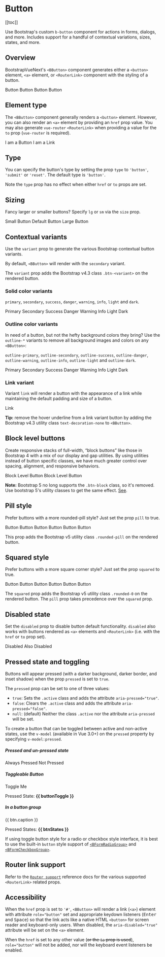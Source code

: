 # Button

<ClientOnly>
  <Teleport to=".bd-toc">

[[toc]]

  </Teleport>
</ClientOnly>

<div class="lead mb-5">

Use Bootstrap's custom `b-button` component for actions in forms, dialogs, and more. Includes support for a handful of contextual variations, sizes, states, and more.

</div>

## Overview

BootstrapVueNext's `<BButton>` component generates either a `<button>` element, `<a>` element, or `<RouterLink>` component with the styling of a button.

<HighlightCard>
  <div class="d-flex gap-2">
    <BButton>Button</BButton>
    <BButton variant="danger">Button</BButton>
    <BButton variant="success">Button</BButton>
    <BButton variant="outline-primary">Button</BButton>
  </div>
  <template #html>

```vue-html
<BButton>Button</BButton>
<BButton variant="danger">Button</BButton>
<BButton variant="success">Button</BButton>
<BButton variant="outline-primary">Button</BButton>
```

  </template>
</HighlightCard>

## Element type

The `<BButton>` component generally renders a `<button>` element. However, you can also render an
`<a>` element by providing an `href` prop value. You may also generate `vue-router` `<RouterLink>`
when providing a value for the `to` prop (`vue-router` is required).

<HighlightCard>
  <div class="d-flex gap-2">
    <BButton>I am a Button</BButton>
    <BButton href="#">I am a Link</BButton>
  </div>
  <template #html>

```vue-html
<div>
  <BButton>I am a Button</BButton>
  <BButton href="#">I am a Link</BButton>
</div>
```

  </template>
</HighlightCard>

## Type

You can specify the button's type by setting the prop `type` to `'button'`, `'submit'` or `'reset'`.
The default type is `'button'`.

Note the `type` prop has no effect when either `href` or `to` props are set.

## Sizing

Fancy larger or smaller buttons? Specify `lg` or `sm` via the `size` prop.

<HighlightCard>
  <div class="d-flex gap-2">
    <BButton size="sm" class="mx-1">Small Button</BButton>
    <BButton class="mx-1">Default Button</BButton>
    <BButton size="lg" class="mx-1">Large Button</BButton>
  </div>
  <template #html>

```vue-html
<BButton size="sm">Small Button</BButton>
<BButton>Default Button</BButton>
<BButton size="lg">Large Button</BButton>
```

  </template>
</HighlightCard>

## Contextual variants

Use the `variant` prop to generate the various Bootstrap contextual button variants.

By default, `<BButton>` will render with the `secondary` variant.

The `variant` prop adds the Bootstrap v4.3 class `.btn-<variant>` on the rendered button.

### Solid color variants

`primary`, `secondary`, `success`, `danger`, `warning`, `info`, `light` and `dark`.

<HighlightCard>
  <div class="d-flex gap-2">
    <BButton variant="primary">Primary</BButton>
    <BButton variant="secondary">Secondary</BButton>
    <BButton variant="success">Success</BButton>
    <BButton variant="danger">Danger</BButton>
    <BButton variant="warning">Warning</BButton>
    <BButton variant="info">Info</BButton>
    <BButton variant="light">Light</BButton>
    <BButton variant="dark">Dark</BButton>
  </div>
  <template #html>

```vue-html
<BButton variant="primary">Primary</BButton>
<BButton variant="secondary">Secondary</BButton>
<BButton variant="success">Success</BButton>
<BButton variant="danger">Danger</BButton>
<BButton variant="warning">Warning</BButton>
<BButton variant="info">Info</BButton>
<BButton variant="light">Light</BButton>
<BButton variant="dark">Dark</BButton>
```

  </template>
</HighlightCard>

### Outline color variants

In need of a button, but not the hefty background colors they bring? Use the `outline-*` variants to
remove all background images and colors on any `<BButton>`:

`outline-primary`, `outline-secondary`, `outline-success`, `outline-danger`, `outline-warning`,
`outline-info`, `outline-light` and `outline-dark`.

<HighlightCard>
  <div class="d-flex gap-2">
    <BButton variant="outline-primary">Primary</BButton>
    <BButton variant="outline-secondary">Secondary</BButton>
    <BButton variant="outline-success">Success</BButton>
    <BButton variant="outline-danger">Danger</BButton>
    <BButton variant="outline-warning">Warning</BButton>
    <BButton variant="outline-info">Info</BButton>
    <BButton variant="outline-light">Light</BButton>
    <BButton variant="outline-dark">Dark</BButton>
  </div>
  <template #html>

```vue-html
<BButton variant="outline-primary">Primary</BButton>
<BButton variant="outline-secondary">Secondary</BButton>
<BButton variant="outline-success">Success</BButton>
<BButton variant="outline-danger">Danger</BButton>
<BButton variant="outline-warning">Warning</BButton>
<BButton variant="outline-info">Info</BButton>
<BButton variant="outline-light">Light</BButton>
<BButton variant="outline-dark">Dark</BButton>
```

  </template>
</HighlightCard>

### Link variant

Variant `link` will render a button with the appearance of a link while maintaining the default
padding and size of a button.

<HighlightCard>
  <BButton variant="link">Link</BButton>
  <template #html>

```vue-html
<BButton variant="link">Link</BButton>
```

  </template>
</HighlightCard>

**Tip:** remove the hover underline from a link variant button by adding the Bootstrap v4.3 utility
class `text-decoration-none` to `<BButton>`.

## Block level buttons

Create responsive stacks of full-width, “block buttons” like those in Bootstrap 4 with a mix of our display and gap utilities. By using utilities instead of button specific classes, we have much greater control over spacing, alignment, and responsive behaviors.

<HighlightCard>
  <div class="d-grid gap-2">
    <BButton block variant="primary">Block Level Button</BButton>
    <BButton block variant="primary">Block Level Button</BButton>
  </div>
  <template #html>

```vue-html
  <BButton block variant="primary">Block Level Button</BButton>
  <BButton block variant="primary">Block Level Button</BButton>
```

  </template>
</HighlightCard>

**Note:** Bootstrap 5 no long supports the `.btn-block` class, so it's removed. Use bootstrap 5's utility classes to get the same effect. [See](https://getbootstrap.com/docs/5.3/components/buttons/#block-buttons).

## Pill style

Prefer buttons with a more rounded-pill style? Just set the prop `pill` to true.

<HighlightCard>
  <div class="d-flex gap-2">
    <BButton pill>Button</BButton>
    <BButton pill variant="primary">Button</BButton>
    <BButton pill variant="outline-secondary">Button</BButton>
    <BButton pill variant="success">Button</BButton>
    <BButton pill variant="outline-danger">Button</BButton>
    <BButton pill variant="info">Button</BButton>
  </div>
  <template #html>

```vue-html
<BButton pill>Button</BButton>
<BButton pill variant="primary">Button</BButton>
<BButton pill variant="outline-secondary">Button</BButton>
<BButton pill variant="success">Button</BButton>
<BButton pill variant="outline-danger">Button</BButton>
<BButton pill variant="info">Button</BButton>
```

  </template>
</HighlightCard>

This prop adds the Bootstrap v5 utility class `.rounded-pill` on the rendered button.

## Squared style

Prefer buttons with a more square corner style? Just set the prop `squared` to true.

<HighlightCard>
  <div class="d-flex gap-2">
    <BButton squared>Button</BButton>
    <BButton squared variant="primary">Button</BButton>
    <BButton squared variant="outline-secondary">Button</BButton>
    <BButton squared variant="success">Button</BButton>
    <BButton squared variant="outline-danger">Button</BButton>
    <BButton squared variant="info">Button</BButton>
  </div>
  <template #html>

```vue-html
<BButton squared>Button</BButton>
<BButton squared variant="primary">Button</BButton>
<BButton squared variant="outline-secondary">Button</BButton>
<BButton squared variant="success">Button</BButton>
<BButton squared variant="outline-danger">Button</BButton>
<BButton squared variant="info">Button</BButton>
```

  </template>
</HighlightCard>

The `squared` prop adds the Bootstrap v5 utility class `.rounded-0` on the rendered button. The
`pill` prop takes precedence over the `squared` prop.

## Disabled state

Set the `disabled` prop to disable button default functionality. `disabled` also works with buttons
rendered as `<a>` elements and `<RouterLink>` (i.e. with the `href` or `to` prop set).

<HighlightCard>
  <div class="d-flex gap-2">
    <BButton disabled size="lg" variant="primary">Disabled</BButton>
    <BButton disabled size="lg">Also Disabled</BButton>
  </div>
  <template #html>

```vue-html
<BButton disabled size="lg" variant="primary">Disabled</BButton>
<BButton disabled size="lg">Also Disabled</BButton>
```

  </template>
</HighlightCard>

## Pressed state and toggling

Buttons will appear pressed (with a darker background, darker border, and inset shadow) when the
prop `pressed` is set to `true`.

The `pressed` prop can be set to one of three values:

- `true`: Sets the `.active` class and adds the attribute `aria-pressed="true"`.
- `false`: Clears the `.active` class and adds the attribute `aria-pressed="false"`.
- `null`: (default) Neither the class `.active` nor the attribute `aria-pressed` will be set.

To create a button that can be toggled between active and non-active states, use the `v-model` (available in Vue 3.0+) on the `pressed` property by specifying `v-model:pressed`.

<HighlightCard>
  <h5>Pressed and un-pressed state</h5>
  <div class="d-flex gap-2">
    <BButton :pressed="true" variant="success">Always Pressed</BButton>
    <BButton :pressed="false" variant="success">Not Pressed</BButton>
  </div>
  <h5 class="mt-3">Toggleable Button</h5>
  <BButton v-model:pressed="buttonToggle" variant="primary">Toggle Me</BButton>
  <p>Pressed State: <strong>{{ buttonToggle }}</strong></p>
  <h5>In a button group</h5>
  <BButtonGroup size="sm">
    <BButton
      v-for="(btn, idx) in buttons"
      :key="idx"
      v-model:pressed="btn.state"
      variant="primary"
    >
      {{ btn.caption }}
    </BButton>
  </BButtonGroup>
  <p>Pressed States: <strong>{{ btnStates }}</strong></p>
  <template #html>

```vue
<template>
  <h5>Pressed and un-pressed state</h5>
  <div class="d-flex gap-2">
    <BButton :pressed="true" variant="success">Always Pressed</BButton>
    <BButton :pressed="false" variant="success">Not Pressed</BButton>
  </div>
  <h5 class="mt-3">Toggleable Button</h5>
  <BButton v-model:pressed="buttonToggle" variant="primary">Toggle Me</BButton>
  <p>
    Pressed State: <strong>{{ buttonToggle }}</strong>
  </p>
  <h5>In a button group</h5>
  <BButtonGroup size="sm">
    <BButton v-for="(btn, idx) in buttons" :key="idx" v-model:pressed="btn.state" variant="primary">
      {{ btn.caption }}
    </BButton>
  </BButtonGroup>
  <p>
    Pressed States: <strong>{{ btnStates }}</strong>
  </p>
</template>

<script setup lang="ts">
const buttonToggle = ref(false)
const buttons = ref([
  {caption: 'Toggle 1', state: true},
  {caption: 'Toggle 2', state: false},
  {caption: 'Toggle 3', state: true},
  {caption: 'Toggle 4', state: false},
])

const btnStates = computed(() => buttons.value.map((b) => b.state))
</script>
```

  </template>
</HighlightCard>

If using toggle button style for a radio or checkbox style interface, it is best to use the built-in
`button` style support of [`<BFormRadioGroup>`](/docs/components/form-radio) and
[`<BFormCheckboxGroup>`](/docs/components/form-checkbox).

## Router link support

Refer to the [`Router support`](/docs/reference/router-links) reference docs for the various
supported `<RouterLink>` related props.

## Accessibility

When the `href` prop is set to `'#'`, `<BButton>` will render a link (`<a>`) element with attribute
`role="button"` set and appropriate keydown listeners (<kbd>Enter</kbd> and <kbd>Space</kbd>) so
that the link acts like a native HTML `<button>` for screen reader and keyboard-only users. When
disabled, the `aria-disabled="true"` attribute will be set on the `<a>` element.

When the `href` is set to any other value (~~or the `to` prop is used~~), `role="button"` will not be
added, nor will the keyboard event listeners be enabled.

<ComponentReference :data="data" />

<script setup lang="ts">
import {data} from '../../data/components/button.data'
import {ref, computed} from 'vue'
import {BButtonGroup, BButton} from 'bootstrap-vue-next'
import ComponentReference from '../../components/ComponentReference.vue'
import HighlightCard from '../../components/HighlightCard.vue'

const buttonToggle = ref(false);
const buttons = ref([
  {caption: 'Toggle 1', state: true},
  {caption: 'Toggle 2', state: false},
  {caption: 'Toggle 3', state: true},
  {caption: 'Toggle 4', state: false},
])

const btnStates = computed(() => buttons.value.map(b => b.state))
</script>
